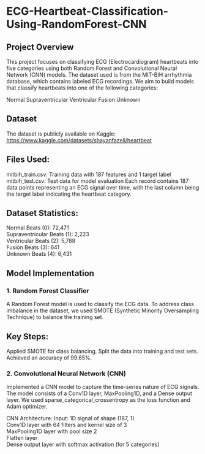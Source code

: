# ECG-Heartbeat-Classification-Using-RandomForest-CNN
## Project Overview
This project focuses on classifying ECG (Electrocardiogram) heartbeats into five categories using both Random Forest and Convolutional Neural Network (CNN) models. The dataset used is from the MIT-BIH arrhythmia database, which contains labeled ECG recordings. We aim to build models that classify heartbeats into one of the following categories:

Normal
Supraventricular
Ventricular
Fusion
Unknown
## Dataset
The dataset is publicly available on Kaggle: https://www.kaggle.com/datasets/shayanfazeli/heartbeat

## Files Used:
mitbih_train.csv: Training data with 187 features and 1 target label
mitbih_test.csv: Test data for model evaluation
Each record contains 187 data points representing an ECG signal over time, with the last column being the target label indicating the heartbeat category.

## Dataset Statistics:
Normal Beats (0): 72,471
<br>
Supraventricular Beats (1): 2,223
<br>
Ventricular Beats (2): 5,788
<br>
Fusion Beats (3): 641
<br>
Unknown Beats (4): 6,431
<br>
## Model Implementation
### 1. Random Forest Classifier
A Random Forest model is used to classify the ECG data. To address class imbalance in the dataset, we used SMOTE (Synthetic Minority Oversampling Technique) to balance the training set.

## Key Steps:
Applied SMOTE for class balancing.
Split the data into training and test sets.
Achieved an accuracy of 99.65%.

### 2. Convolutional Neural Network (CNN)
Implemented a CNN model to capture the time-series nature of ECG signals. The model consists of a Conv1D layer, MaxPooling1D, and a Dense output layer. We used sparse_categorical_crossentropy as the loss function and Adam optimizer.

CNN Architecture:
Input: 1D signal of shape (187, 1)
<br>
Conv1D layer with 64 filters and kernel size of 3
<br>
MaxPooling1D layer with pool size 2
<br>
Flatten layer
<br>
Dense output layer with softmax activation (for 5 categories)
<br>
